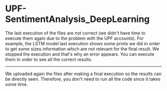 # UPF-SentimentAnalysis_DeepLearning
The last execution of the files are not correct (we didn't have time to execute them again due to the problem with the UPF accounts).
For example, the LSTM model last execution shows some prints we did in order to get some sizes information which are not relevant for the final result. We stopped the execution and that's why an error appears.
You can execute them in order to see all the correct results.

-----------------------------------------------------------------------------------------------------------------------------------------------------------------------------------------------
We uploaded again the files after making a final execution so the results can be directly seen. Therefore, you don't need to run all the code since it takes some time.
